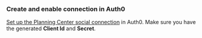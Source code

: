 ### Create and enable connection in Auth0
[Set up the Planning Center social connection](https://auth0.com/docs/dashboard/guides/connections/set-up-connections-social) in Auth0. Make sure you have the generated **Client Id** and **Secret**.
